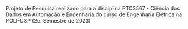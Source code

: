 Projeto de Pesquisa realizado para a disciplina PTC3567 - Ciência dos Dados em Automação e Engenharia do curso de  Engenharia Elétrica na POLI-USP (2o. Semestre de 2023)